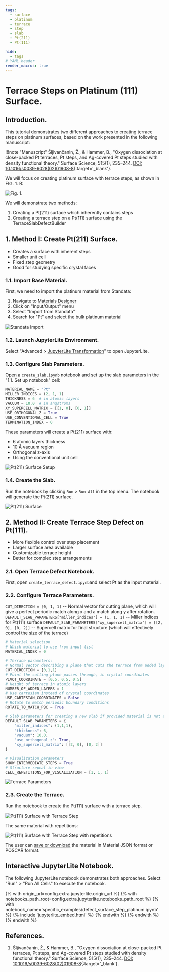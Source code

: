```yaml
---
tags:
  - surface
  - platinum
  - terrace
  - step
  - slab
  - Pt(211)
  - Pt(111)

hide:
  - tags
# YAML header
render_macros: true
---
```


# Terrace Steps on Platinum (111) Surface.

## Introduction.

This tutorial demonstrates two different approaches to creating terrace steps on platinum surfaces, based on the work presented in the following manuscript:

!!!note "Manuscript"
    Šljivančanin, Ž., & Hammer, B., "Oxygen dissociation at close-packed Pt terraces, Pt steps, and Ag-covered Pt steps studied with density functional theory." Surface Science, 515(1), 235–244. [DOI: 10.1016/s0039-6028(02)01908-8](https://doi.org/10.1016/s0039-6028(02)01908-8){:target='_blank'}.

We will focus on creating platinum surface with terrace steps, as shown in FIG. 1. B:

![Fig. 1.](/images/tutorials/materials/defects/defect_surface_step_platinum/0-figure-from-manuscript.webp "Fig. 1.")

We will demonstrate two methods:

1. Creating a Pt(211) surface which inherently contains steps
2. Creating a terrace step on a Pt(111) surface using the TerraceSlabDefectBuilder

## 1. Method I: Create Pt(211) Surface.

- Creates a surface with inherent steps
- Smaller unit cell
- Fixed step geometry
- Good for studying specific crystal faces

### 1.1. Import Base Material.

First, we need to import the platinum material from Standata:

1. Navigate to [Materials Designer](../../../materials-designer/overview.md)
2. Click on "Input/Output" menu
3. Select "Import from Standata"
4. Search for "Pt" and select the bulk platinum material

![Standata Import](/images/tutorials/materials/defects/defect_surface_step_platinum/1-standata-import-platinum.webp "Standata Import")

### 1.2. Launch JupyterLite Environment.

Select "Advanced > [JupyterLite Transformation](../../../materials-designer/header-menu/advanced/jupyterlite-dialog.md)" to open JupyterLite.

### 1.3. Configure Slab Parameters.

Open a `create_slab.ipynb` notebook and set up the slab parameters in the "1.1. Set up notebook" cell:

```python
MATERIAL_NAME = "Pt"
MILLER_INDICES = (2, 1, 1)
THICKNESS = 6  # in atomic layers
VACUUM = 10.0  # in angstroms
XY_SUPERCELL_MATRIX = [[1, 0], [0, 1]]
USE_ORTHOGONAL_Z = True
USE_CONVENTIONAL_CELL = True
TERMINATION_INDEX = 0
```

These parameters will create a Pt(211) surface with:

- 6 atomic layers thickness
- 10 Å vacuum region
- Orthogonal z-axis
- Using the conventional unit cell

![Pt(211) Surface Setup](/images/tutorials/materials/defects/defect_surface_step_platinum/2-jl-setup-nb-surface.webp "Pt(211) Surface Setup")

### 1.4. Create the Slab.

Run the notebook by clicking `Run` > `Run All` in the top menu. The notebook will generate the Pt(211) surface.

![Pt(211) Surface](/images/tutorials/materials/defects/defect_surface_step_platinum/3-wave-result-pt-211-surface.webp "Pt(211) Surface")

## 2. Method II: Create Terrace Step Defect on Pt(111).

- More flexible control over step placement
- Larger surface area available
- Customizable terrace height
- Better for complex step arrangements

### 2.1. Open Terrace Defect Notebook.

First, open `create_terrace_defect.ipynb`and select Pt as the input material.

### 2.2. Configure Terrace Parameters.

`CUT_DIRECTION = [0, 1, 1]`  -- Normal vector for cutting plane, which will give a perfect periodic match along x and a match along y after rotation.
`DEFAULT_SLAB_PARAMETERS["miller_indices"] = (1, 1, 1)`  -- Miller indices for Pt(111) surface
`DEFAULT_SLAB_PARAMETERS["xy_supercell_matrix"] = [[2, 0], [0, 2]]` -- Supercell matrix for final structure (which will effectively control the size of the terrace)


```python
# Material selection
# Which material to use from input list
MATERIAL_INDEX = 0  

# Terrace parameters:
# Normal vector describing a plane that cuts the terrace from added layers (Miller indices)
CUT_DIRECTION = [0,1,1]  
# Point the cutting plane passes through, in crystal coordinates
PIVOT_COORDINATE = [0.5, 0.5, 0.5] 
# Height of terrace in atomic layers
NUMBER_OF_ADDED_LAYERS = 1  
# Use cartesian instead of crystal coordinates
USE_CARTESIAN_COORDINATES = False  
# Rotate to match periodic boundary conditions
ROTATE_TO_MATCH_PBC = True  

# Slab parameters for creating a new slab if provided material is not a slab
DEFAULT_SLAB_PARAMETERS = {
    "miller_indices": (1,1,1),
    "thickness": 6,
    "vacuum": 10.0,
    "use_orthogonal_z": True,
    "xy_supercell_matrix": [[2, 0], [0, 2]]
}

# Visualization parameters
SHOW_INTERMEDIATE_STEPS = True
# Structure repeat in view
CELL_REPETITIONS_FOR_VISUALIZATION = [1, 1, 1]  
```

![Terrace Parameters](/images/tutorials/materials/defects/defect_surface_step_platinum/4-jl-setup-nb-terrace.webp "Terrace Parameters")

### 2.3. Create the Terrace.

Run the notebook to create the Pt(111) surface with a terrace step.

![Pt(111) Surface with Terrace Step](/images/tutorials/materials/defects/defect_surface_step_platinum/5-wave-result-pt-terrace.webp "Pt(111) Surface with Terrace Step")

The same material with repetitions:

![Pt(111) Surface with Terrace Step with repetitions](/images/tutorials/materials/defects/defect_surface_step_platinum/6-wave-result-pt-terrace-repetitions.webp "Pt(111) Surface with Terrace Step with repetitions")

The user can [save or download](../../../materials-designer/header-menu/input-output.md) the material in Material JSON format or POSCAR format.

## Interactive JupyterLite Notebook.

The following JupyterLite notebook demonstrates both approaches. Select "Run" > "Run All Cells" to execute the notebook.

{% with origin_url=config.extra.jupyterlite.origin_url %}
{% with notebooks_path_root=config.extra.jupyterlite.notebooks_path_root %}
{% with notebook_name='specific_examples/defect_surface_step_platinum.ipynb' %}
{% include 'jupyterlite_embed.html' %}
{% endwith %}
{% endwith %}
{% endwith %}

## References.

1. Šljivančanin, Ž., & Hammer, B., "Oxygen dissociation at close-packed Pt terraces, Pt steps, and Ag-covered Pt steps studied with density functional theory." Surface Science, 515(1), 235–244. [DOI: 10.1016/s0039-6028(02)01908-8](https://doi.org/10.1016/s0039-6028(02)01908-8){:target='_blank'}.

